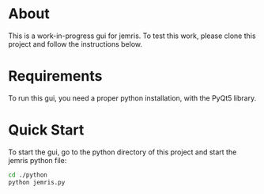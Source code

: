 About
=====

This is a work-in-progress gui for jemris. To test this work, please clone this project and follow the instructions below.

Requirements
============

To run this gui, you need a proper python installation, with the PyQt5 library.

Quick Start
===========

To start the gui, go to the python directory of this project and start the jemris python file:

```bash
cd ./python
python jemris.py
```

